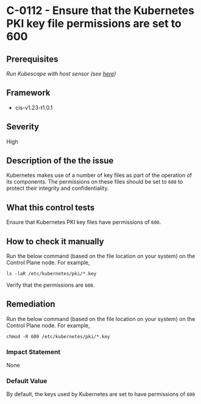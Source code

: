 # C-0112 - Ensure that the Kubernetes PKI key file permissions are set to 600

## Prerequisites
 *Run Kubescape with host sensor (see [here](https://hub.armo.cloud/docs/host-sensor))*
 
## Framework
* cis-v1.23-t1.0.1
 
## Severity
High

## Description of the the issue
Kubernetes makes use of a number of key files as part of the operation of its components. The permissions on these files should be set to `600` to protect their integrity and confidentiality.
 
## What this control tests 
Ensure that Kubernetes PKI key files have permissions of `600`.
 
## How to check it manually 
Run the below command (based on the file location on your system) on the Control Plane node. For example,

 
```
ls -laR /etc/kubernetes/pki/*.key

```
 Verify that the permissions are `600`.
 
## Remediation
Run the below command (based on the file location on your system) on the Control Plane node. For example,

 
```
chmod -R 600 /etc/kubernetes/pki/*.key

```
 
### Impact Statement
None
 
### Default Value
By default, the keys used by Kubernetes are set to have permissions of `600`
 
